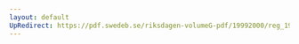```yaml
---
layout: default
UpRedirect: https://pdf.swedeb.se/riksdagen-volumeG-pdf/19992000/reg_19992000/reg_19992000_0439.pdf
---
```

